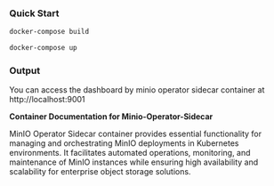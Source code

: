 ### Quick Start

```bash
docker-compose build
```

```bash
docker-compose up
```

### Output
You can access the dashboard by minio operator sidecar container at http://localhost:9001

<p><strong>Container Documentation for Minio-Operator-Sidecar</strong></p>
<p>MinIO Operator Sidecar container provides essential functionality for managing and orchestrating MinIO deployments in Kubernetes environments. It facilitates automated operations, monitoring, and maintenance of MinIO instances while ensuring high availability and scalability for enterprise object storage solutions.</p>
